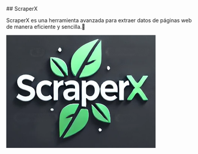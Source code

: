 ##  ScraperX

ScraperX es una herramienta avanzada para extraer datos de páginas web de manera eficiente y sencilla.🚀

![ScraperX](https://raw.githubusercontent.com/JomaorX/ScraperX/main/public/imagenes/scraperX-grande.webp) 




 
 

